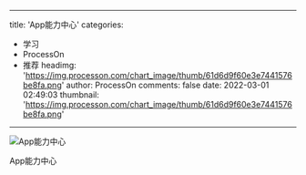 
---
title: 'App能力中心'
categories: 
 - 学习
 - ProcessOn
 - 推荐
headimg: 'https://img.processon.com/chart_image/thumb/61d6d9f60e3e7441576be8fa.png'
author: ProcessOn
comments: false
date: 2022-03-01 02:49:03
thumbnail: 'https://img.processon.com/chart_image/thumb/61d6d9f60e3e7441576be8fa.png'
---

<div>   
<img class="thumb" alt="App能力中心" src="https://img.processon.com/chart_image/thumb/61d6d9f60e3e7441576be8fa.png" referrerpolicy="no-referrer">
<p>App能力中心</p>  
</div>
            